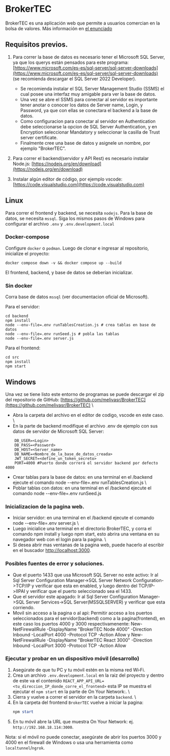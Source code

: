 # BrokerTEC

BrokerTEC es una aplicación web que permite a usuarios comercian en la bolsa de valores. Más información en [el enunciado](Proyectos_CE_3101_S2_2025_Proyecto_1.pdf)

## Requisitos previos.
1. Para correr la base de datos es necesario tener el Microsoft SQL Server, ya que los querys están pensados para este programa: [https://www.microsoft.com/es-es/sql-server/sql-server-downloads](https://www.microsoft.com/es-es/sql-server/sql-server-downloads) (se recomienda descargar el SQL Server 2022 Developer).
	* Se recomienda instalar el SQL Server Management Studio (SSMS) el cual posee una interfaz muy amigable para ver la base de datos.
	* Una vez se abre el SSMS para conectar al servidor es importante tener anotar o conocer los datos de Server name, Login, y Password, ya que con ellas se conectara el backend a la base de datos.
	* Como configuracion para conectar al servidor en Authentication debe seleccionarse la opcion de SQL Server Authentication, y en Encryption seleccionar Mandatory y seleccionar la casilla de Trust server certificate. 
	* Finalmente cree una base de datos y asignele un nombre, por ejemplo "BrokerTEC".

2. Para correr el backend(servidor y API Rest) es necesario instalar Node.js: [https://nodejs.org/en/download](https://nodejs.org/en/download)

3. Instalar algún editor de código, por ejemplo vscode: [https://code.visualstudio.com](https://code.visualstudio.com)

## Linux
Para correr el frontend y backend, se necesita `nodejs`. Para la base de datos, se necesita `mssql`.
Siga los mismos pasos de Windows para configurar el archivo `.env` y `.env.development.local`

### Docker-compose
Configure `docker` o `podman`. Luego de clonar e ingresar al repositorio, inicialize el proyecto:

```
docker compose down -v && docker compose up --build
```

El frontend, backend, y base de datos se deberían inicializar.

### Sin docker

Corra base de datos `mssql` (ver documentacion oficial de Microsoft).

Para el servidor:

```
cd backend
npm install
node --env-file=.env runTablesCreation.js # crea tablas en base de datos
node --env-file=.env runSeed.js # pobla las tablas
node --env-file=.env server.js
```

Para el frontend:

```
cd src
npm install
npm start
```

## Windows
Una vez se tiene listo este entorno de programas se puede descargar el zip del repositorio de GitHub: [https://github.com/melivasr/BrokerTEC](https://github.com/melivasr/BrokerTEC) \
* Abra la carpeta del archivo en el editor de codigo, vscode en este caso. \
* En la parte de backend modifique el archivo .env de ejemplo con sus datos de servidor de Microsoft SQL Server:
```
	DB_USER=<Login>
	DB_PASS=<Password>
	DB_HOST=<Server_name>
	DB_NAME=<Nombre_de_la_base_de_datos_creada>
	JWT_SECRET=<define_un_token_secreto>
	PORT=4000 #Puerto donde correrá el servidor backend por defecto 4000
``` 
* Crear tablas para la base de datos: en una terminal en el /backend ejecute el comando node --env-file=.env runTablesCreation.js \
* Poblar tablas con datos: en una terminal en el /backend ejecute el comando node --env-file=.env runSeed.js

### Inicializacion de la pagina web.

* Iniciar servidor: en una terminal en el /backend ejecute el comando node --env-file=.env server.js \
* Luego inicialice una terminal en el directorio BrokerTEC, y corra el comando npm install y luego npm start, esto abrira una ventana en su navegador web con el login para la pagina. \
* Si desea abrir mas ventanas de la pagina web, puede hacerlo al escribir en el buscador [http://localhost:3000](http://localhost:3000).


### Posibles fuentes de error y soluciones.
* Que el puerto 1433 que usa Microsoft SQL Server no este activo: Ir al Sql Server Configuration Manager->SQL Server Network Configuration->TCP/IP y verificar que esta en enabled, y luego dentro del TCP/IP->IIPAI y verificar que el puerto seleccionado sea el 1433.
* Que el servidor este apagado: Ir al Sql Server Configuration Manager->SQL Server Services->SQL Server(MSSQLSERVER) y verificar que esta corriendo.
* Movil sin acceso a la pagina o al api: Permitir acceso a los puertos seleccionados para el servidor(backend) como a la pagina(frontend), en este caso los puertos 4000 y 3000 respectivamenente: New-NetFirewallRule -DisplayName "BrokerTEC Node 4000" -Direction Inbound -LocalPort 4000 -Protocol TCP -Action Allow y New-NetFirewallRule -DisplayName "BrokerTEC React 3000" -Direction Inbound -LocalPort 3000 -Protocol TCP -Action Allow

### Ejecutar y probar en un dispositivo móvil (desarrollo)

1. Asegúrate de que tu PC y tu móvil estén en la misma red Wi‑Fi.
2. Crea un archivo `.env.development.local` en la raiz del proyecto y dentro de este va el contenido `REACT_APP_API_URL=<tu_direccion_IP_donde_corre_el_frontend>` esta IP se muestra el ejecutar el `npm start` en la parte de  On Your Network:. \
3. Cierra y vuelve a correr el servidor en la carpeta `backend`. \ 
4. En la carpeta del frontend `BrokerTEC` vuelve a iniciar la pagina:
	```powershell
	npm start
	```
5. En tu móvil abre la URL que muestra On Your Network: ej. `http://192.168.18.114:3000`.

Nota: si el móvil no puede conectar, asegúrate de abrir los puertos 3000 y 4000 en el firewall de Windows o usa una herramienta como `localtunnel`/`ngrok`.
